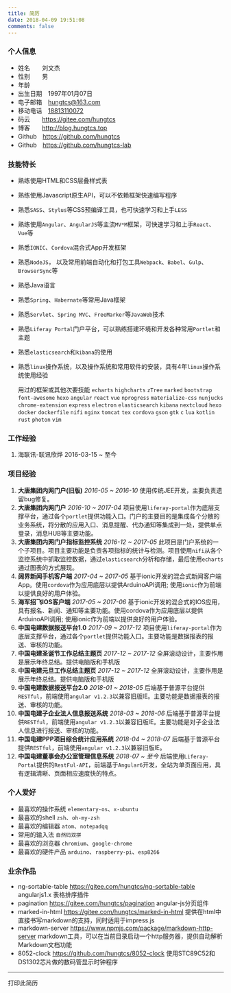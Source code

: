 ```yaml
---
title: 简历
date: 2018-04-09 19:51:08
comments: false
---
```


### 个人信息
- 姓名　　刘文杰
- 性别　　男<i class="fa fa-fw fa-mars"></i>
- 年龄　　<script>document.write(new Date().getFullYear() - 1997)</script>
- 出生日期　1997年01月07日
- 电子邮箱　[hungtcs@163.com<i class="fa fa-fw fa-envelope-o"></i>](mailto:hungtcs@163.com)
- 移动电话　[18813110072<i class="fa fa-fw fa-phone"></i>](tel:18813110072)
- 码云　　[https://gitee.com/hungtcs<i class="fa fa-fw fa-link"></i>](https://gitee.com/hungtcs)
- 博客　　[http://blog.hungtcs.top<i class="fa fa-fw fa-link"></i>](http://blog.hungtcs.top)
- Github　[https://github.com/hungtcs<i class="fa fa-fw fa-link"></i>](https://github.com/hungtcs)
- Github　[https://github.com/hungtcs-lab<i class="fa fa-fw fa-link"></i>](https://github.com/hungtcs-lab)

### 技能特长
- 熟练使用HTML和CSS层叠样式表
- 熟练使用Javascript原生API，可以不依赖框架快速编写程序
- 熟悉`SASS`、`Stylus`等CSS预编译工具，也可快速学习和上手`LESS`
- 熟练使用`Angular`、`AngularJS`等主流`MV*M`框架，可快速学习和上手`React`、`Vue`等
- 熟悉`IONIC`、`Cordova`混合式App开发框架
- 熟悉`NodeJS`， 以及常用前端自动化和打包工具`Webpack`、`Babel`、`Gulp`、`BrowserSync`等
- 熟悉Java语言
- 熟悉`Spring`、`Habernate`等常用Java框架
- 熟悉`Servlet`、`Spring MVC`、`FreeMarker`等`JavaWeb`技术
- 熟悉`Liferay Portal`门户平台，可以熟练搭建环境和开发各种常用`Portlet`和主题
- 熟悉`elasticsearch`和`kibana`的使用
- 熟悉`linux`操作系统，以及操作系统和常用软件的安装，具有4年`linux`操作系统使用经验

  用过的框架或其他次要技能 `echarts` `highcharts` `zTree` `marked` `bootstrap` `font-awesome` `hexo` `angular` `react` `vue` `nprogress` `materialize-css` `nunjucks` `chrome-extension` `express` `electron` `elasticsearch` `kibana` `nextcloud` `hexo` `docker` `dockerfile` `nifi` `nginx` `tomcat` `tex` `cordova` `gson` `gtk` `c` `lua` `kotlin` `rust` `photon` `vim`

### 工作经验
1. 海联讯-联讯欣烨 2016-03-15 ~ 至今

### 项目经验
1. **大唐集团内网门户(旧版)** *2016-05 ~ 2016-10*
    使用传统JEE开发，主要负责遗留bug修复。
2. **大唐集团内网门户**  *2016-10 ~ 2017-04*
    项目使用`liferay-portal`作为底层支撑平台，通过各个`portlet`提供功能入口。门户的主要目的是集成各个分散的业务系统，将分散的应用入口、消息提醒、代办通知等集成到一处，提供单点登录，消息HUB等主要功能。
3. **大唐集团内网门户指标监控系统**  *2016-12 ~ 2017-05*
    此项目是门户系统的一个子项目。项目主要功能是负责各项指标的统计与检测。项目使用`nifi`从各个监控系统中抓取监控数据，通过`elasticsearch`分析和存储，最后使用`echarts`通过图表的方式展现。
4. **阔界新闻手机客户端**  *2017-04 ~ 2017-05*
    基于ionic开发的混合式新闻客户端App。使用`cordova`作为应用底层以提供ArduinoAPI调用; 使用`ionic`作为前端以提供良好的用户体验。
5. **海军招飞IOS客户端**  *2017-05 ~ 2017-06*
    基于ionic开发的混合式的IOS应用，具有报名、新闻、通知等主要功能。使用cordova作为应用底层以提供ArduinoAPI调用; 使用ionic作为前端以提供良好的用户体验。
6. **中国电建数据报送平台1.0**  *2017-09 ~ 2017-12*
    项目使用`liferay-portal`作为底层支撑平台，通过各个`portlet`提供功能入口。主要功能是数据报表的报送、审核的功能。
7. **中国电建圣诞节工作总结主题页** *2017-12 ~ 2017-12*
    全屏滚动设计，主要作用是展示年终总结。提供电脑版和手机版
8. **中国电建元旦工作总结主题页** *2017-12 ~ 2017-12*
    全屏滚动设计，主要作用是展示年终总结。提供电脑版和手机版
9. **中国电建数据报送平台2.0**  *2018-01 ~ 2018-05*
    后端基于普源平台提供`RESTful`，前端使用`angular v1.2.3`以兼容旧版IE。主要功能是数据报表的报送、审核的功能。
10. **中国电建子企业法人信息报送系统** *2018-03 ~ 2018-06*
    后端基于普源平台提供`RESTful`，前端使用`angular v1.2.3`以兼容旧版IE。主要功能是对子企业法人信息进行报送、审核的功能。
11. **中国电建PPP项目综合统计应用系统** *2018-04 ~ 2018-07*
    后端基于普源平台提供`RESTful`，前端使用`angular v1.2.3`以兼容旧版IE。
12. **中国电建董事会办公室管理信息系统** *2018-07 ~ 至今*
    后端使用`Liferay-Portal`提供的`RestFul-API`，前端基于`Angular6`开发，全站为单页面应用，具有逻辑清晰、页面相应速度快的特点。

### 个人爱好
- 最喜欢的操作系统 `elementary-os`、`x-ubuntu`
- 最喜欢的shell `zsh`、`oh-my-zsh`
- 最喜欢的编辑器 `atom`、`notepadqq`
- 常用的输入法 `自然码双拼`
- 最喜欢的浏览器 `chromium`、`google-chrome`
- 最喜欢的硬件产品 `arduino`、`raspberry-pi`、`esp8266`

### 业余作品
- ng-sortable-table  https://gitee.com/hungtcs/ng-sortable-table
    angularjs1.x 表格排序插件
- pagination  https://gitee.com/hungtcs/pagination
    angular-js分页组件
- marked-in-html  https://gitee.com/hungtcs/marked-in-html
    提供在html中直接书写markdown的支持，同时适用于impress.js
- markdown-server  https://www.npmjs.com/package/markdown-http-server
    markdown工具，可以在当前目录启动一个http服务器，提供自动解析Markdown文档功能
- 8052-clock  https://github.com/hungtcs/8052-clock
    使用STC89C52和DS1302芯片做的数码管显示时钟程序

----

<a onclick="window.print();" style="cursor: pointer;">打印此简历</a>
